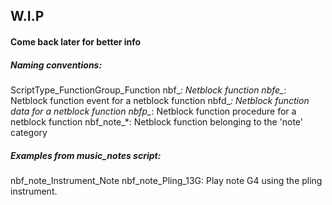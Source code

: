 ## W.I.P
#### Come back later for better info

##### Naming conventions: 
ScriptType_FunctionGroup_Function
nbf_*: Netblock function
nbfe_*: Netblock function event for a netblock function
nbfd_*: Netblock function data for a netblock function
nbfp_*: Netblock function procedure for a netblock function
nbf_note_*: Netblock function belonging to the 'note' category

##### Examples from music_notes script:
nbf_note_Instrument_Note
nbf_note_Pling_13G: Play note G4 using the pling instrument.
